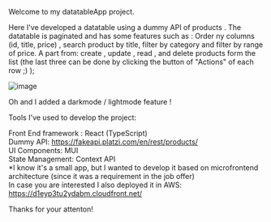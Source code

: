 Welcome to my datatableApp project.

Here I've developed a datatable using a dummy API of products .
The datatable is paginated and has some features such as : Order ny columns (id, title, price) , search product by title, filter by category and filter by range of price.
A part from: create , update , read , and delete products form the list (the last three can be done by clicking the button of "Actions" of each row ;) );

![image](https://github.com/user-attachments/assets/de2eae87-a3b7-4379-b86c-8d76ed1f6aa9)


Oh and I added a darkmode / lightmode feature ! 

Tools I've used to develop the project:

Front End framework : React (TypeScript) <br>
Dummy API: https://fakeapi.platzi.com/en/rest/products/  <br>
UI Components: MUI  <br>
State Management: Context API  <br>
*I know it's a small app, but I wanted to develop it based on microfrontend architecture (since it was a requirement in the job offer)   <br>
In case you are interested I also deployed it in AWS: https://d1eyp3tu2ydabm.cloudfront.net/  <br>

Thanks for your attenton!
